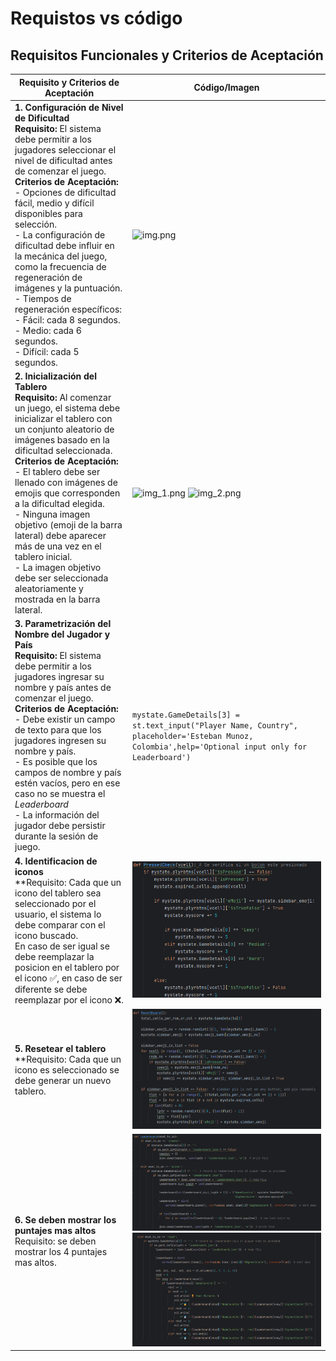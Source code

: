# Requistos vs código
## Requisitos Funcionales y Criterios de Aceptación

| Requisito y Criterios de Aceptación                                                                                                                                                                                                                                                                                                                                                                                                                                                                                                                                      | Código/Imagen                                                                                                                                      |
|--------------------------------------------------------------------------------------------------------------------------------------------------------------------------------------------------------------------------------------------------------------------------------------------------------------------------------------------------------------------------------------------------------------------------------------------------------------------------------------------------------------------------------------------------------------------------|----------------------------------------------------------------------------------------------------------------------------------------------------|
| **1. Configuración de Nivel de Dificultad**<br>**Requisito:** El sistema debe permitir a los jugadores seleccionar el nivel de dificultad antes de comenzar el juego.<br>**Criterios de Aceptación:**<br>- Opciones de dificultad fácil, medio y difícil disponibles para selección.<br>- La configuración de dificultad debe influir en la mecánica del juego, como la frecuencia de regeneración de imágenes y la puntuación.<br>- Tiempos de regeneración específicos:<br>  - Fácil: cada 8 segundos.<br>  - Medio: cada 6 segundos.<br>  - Difícil: cada 5 segundos. | ![img.png](img/img.png)                                                                                                                            |
| **2. Inicialización del Tablero**<br>**Requisito:** Al comenzar un juego, el sistema debe inicializar el tablero con un conjunto aleatorio de imágenes basado en la dificultad seleccionada.<br>**Criterios de Aceptación:**<br>- El tablero debe ser llenado con imágenes de emojis que corresponden a la dificultad elegida.<br>- Ninguna imagen objetivo (emoji de la barra lateral) debe aparecer más de una vez en el tablero inicial.<br>- La imagen objetivo debe ser seleccionada aleatoriamente y mostrada en la barra lateral.                                 | ![img_1.png](img/img_1.png)  ![img_2.png](img/img_2.png)                                                                                           |
| **3. Parametrización del Nombre del Jugador y País**<br>**Requisito:** El sistema debe permitir a los jugadores ingresar su nombre y país antes de comenzar el juego.<br>**Criterios de Aceptación:**<br>- Debe existir un campo de texto para que los jugadores ingresen su nombre y país.<br>- Es posible que los campos de nombre y país estén vacíos, pero en ese caso no se muestra el _Leaderboard_<br>- La información del jugador debe persistir durante la sesión de juego.                                                                                     | `mystate.GameDetails[3] = st.text_input("Player Name, Country", placeholder='Esteban Munoz, Colombia',help='Optional input only for Leaderboard')` |
| **4. Identificacion de iconos**<br/>**Requisito: Cada que un icono del tablero sea seleccionado por el usuario, el sistema lo debe comparar con el icono buscado.<br/>En caso de ser igual se debe reemplazar la posicion en el tablero por el icono ✅, en caso de ser diferente se debe reemplazar por el icono ❌.                                                                                                                                                                                                                                                      | ![img_3.png](img/img_3.png)                                                                                                                        |
| **5. Resetear el tablero**<br/>**Requisito: Cada que un icono es seleccionado se debe generar un nuevo tablero.                                                                                                                                                                                                                                                                                                                                                                                                                                                          | ![img_4.png](img/img_4.png)                                                                                                                        |
| **6. Se deben mostrar los puntajes mas altos**<br/>Requisito: se deben mostrar los 4 puntajes mas altos.                                                                                                                                                                                                                                                                                                                                                                                                                                                                 | ![img_5.png](img/img_5.png)  ![img_6.png](img/img_6.png)                                                                                           |
